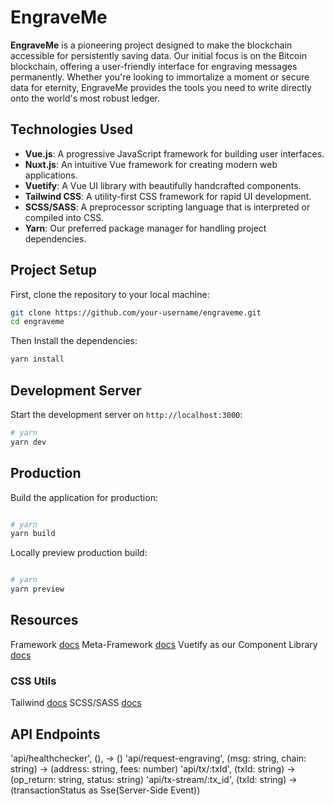 # EngraveMe

**EngraveMe** is a pioneering project designed to make the blockchain accessible for persistently saving data. Our initial focus is on the Bitcoin blockchain, offering a user-friendly interface for engraving messages permanently. Whether you're looking to immortalize a moment or secure data for eternity, EngraveMe provides the tools you need to write directly onto the world's most robust ledger.


## Technologies Used

- **Vue.js**: A progressive JavaScript framework for building user interfaces.
- **Nuxt.js**: An intuitive Vue framework for creating modern web applications.
- **Vuetify**: A Vue UI library with beautifully handcrafted components.
- **Tailwind CSS**: A utility-first CSS framework for rapid UI development.
- **SCSS/SASS**: A preprocessor scripting language that is interpreted or compiled into CSS.
- **Yarn**: Our preferred package manager for handling project dependencies.


## Project Setup

First, clone the repository to your local machine:

```bash
git clone https://github.com/your-username/engraveme.git
cd engraveme
```
Then Install the dependencies:
```bash
yarn install
```

## Development Server

Start the development server on `http://localhost:3000`:

```bash
# yarn
yarn dev

```

## Production

Build the application for production:

```bash

# yarn
yarn build

```

Locally preview production build:

```bash

# yarn
yarn preview

```

## Resources 
Framework [docs](https://vuejs.org/)
Meta-Framework [docs](https://nuxt.com/)
Vuetify as our Component Library [docs](https://vuetifyjs.com/en/)
### CSS Utils
Tailwind [docs](https://tailwindcss.com/)
SCSS/SASS [docs](https://sass-lang.com/documentation/)

## API Endpoints
'api/healthchecker', (), -> ()
'api/request-engraving', (msg: string, chain: string) -> (address: string, fees: number)
'api/tx/:txId', (txId: string) -> (op_return: string, status: string)
'api/tx-stream/:tx_id', (txId: string) -> (transactionStatus as Sse(Server-Side Event))